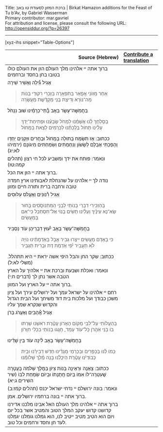 <html>
<head></head>
<body>
Title: ברכת המזון לסעודת טו באב | Birkat Hamazon additions for the Feast of Tu b'Av, by Gabriel Wasserman<br />
Primary contributor: mar.gavriel<br />
For attribution and license, please consult the following URL: <a href="http://opensiddur.org/?p=26397">http://opensiddur.org/?p=26397</a>
<p />
<hr />

[xyz-ihs snippet="Table-Options"]<table style="margin-left: auto; margin-right: auto;" class="draggable">
<thead><tr><th id="x" style="text-align: right;">Source (Hebrew)</th><th style="text-align: left;"><a href="/translate/" target="_blank" rel="noopener">Contribute a translation</a></th></tr></thead>
<tbody>
<tr><td style="vertical-align:top;" >
<div class="liturgy" lang="he">
ברוך אתה 
יי אלהינו 
מלך העולם 
הזן את העולם 
כולו בטובו בחן 
בחסד וברחמים
</span></div></td>
 
<td style="vertical-align:top;" >
<div class="english" lang="en">

</div></td></tr>


<tr><td style="vertical-align:top;" >
<div class="liturgy" lang="he">
אָגִיל
גִּ֯ילָה וְאָשִׁיר שִׁירָה
<blockquote>אַחַר מְזוֹנִי אֲפָאֵר בְּתִפְאָרָה
בְּזָכְרִי רִקּוּדֵי בְּנוֹת מַה־נּוֹרָא
וְדִיצַת בְּנֵי מְקֻדֶּ֫שֶׁת מֵעֲשָׂרָה</blockquote>
בַּחֲמִשָּׁה־עָשָׂר בְּאָב
בָּ֯תֵּי־כְרָמֵ֫ינוּ שׁוּב נִנְחֹל
<blockquote>בְּסָלְחָךְ לָ֫נוּ אֲשָׁמֵ֫נוּ לִמְחֹל
שַׂבְּעֵ֫נוּ וּפְתִיחַת־יָדְךָ עָלֵ֫ינוּ תָּחוֹל
בְּלֶכְתֵּ֫נוּ לַכְּרָמִים לָצֵאת בְּמָחוֹל</blockquote>
ככתוב: אָז תִּשְׂמַח בְּתוּלָה בְּמָחוֹל 
וּבַחֻרִים וּזְקֵנִים יַחְדָּו 
וְהָפַכְתִּי אֶבְלָם לְשָׂשׂוֹן 
וְנִחַמְתִּים וְשִׂמַּחְתִּים מִיגוֹנָם׃ <span class="citation">(ירמיהו לא:יג)</span>
</span></div></td>
 
<td style="vertical-align:top;" >
<div class="english" lang="en">

</div></td></tr>


<tr><td style="vertical-align:top;" >
<div class="liturgy" lang="he">
ונאמר: פותח את ידך 
ומשביע לכל חי רצון <span class="citation">(תהלים קמה:טז)</span>
</span></div></td>
 
<td style="vertical-align:top;" >
<div class="english" lang="en">

</div></td></tr>


<tr><td style="vertical-align:top;" >
<div class="liturgy" lang="he">
ברוך אתה יי הזן את הכל.
</span></div></td>
 
<td style="vertical-align:top;" >
<div class="english" lang="en">

</div></td></tr>


<tr><td style="vertical-align:top;" >
<div class="liturgy" lang="he">
נודה לך יי אלהינו 
על שהנחלת לאבותינו 
ארץ חמדה טובה ורחבה 
ברית ותורה 
חיים ומזון
</span></div></td>
 
<td style="vertical-align:top;" >
<div class="english" lang="en">

</div></td></tr>


<tr><td style="vertical-align:top;" >
<div class="liturgy" lang="he">
אָגִיל
רִ֯נּוּנִים וְאֶעֱלֹס עִלּוּסִים
<blockquote>בְּהַזְכִּירִי דִבְרֵי בְנוֹתַי לְבָנַי הַמִּתְנוֹסֲסִים
בָּחוּר שָׂא־נָא עֵינֶ֫יךָ וְעָלֵ֫ינוּ תָּשִׂים
בְּנוֹי אַל־תִּסְתַּכֵּל כִּי־אִם בְּמַעֲשִׂים</blockquote>
בַּחֲמִשָּׁה־עָשָׂר בְּאָב
יִ֯עוּץ דִּבְרֵיהֶן עוֹד נַסְבִּיר
<blockquote>כִּי בָאָדָם מַעֲשִׂים יִיצְרוּ גְּבִיר
אֲבָל בְּאַדְמָתֵ֫ינוּ נוֹיָהּ לֹא תַעֲבִיר
יֹ֫פִי אַדְמַת דָּת וּבְרִית תַּגְבִּיר</blockquote>
ככתוב: שקר החן 
והבל היפי 
אשה יראת יי 
היא תתהלל. <span class="citation">(משלי לא:ל)</span>
</span></div></td>
 
<td style="vertical-align:top;" >
<div class="english" lang="en">

</div></td></tr>


<tr><td style="vertical-align:top;" >
<div class="liturgy" lang="he">
ונאמר: ואכלת ושבעת וברכת את יי אלהיך 
על הארץ הטֹבה אשר נתן לך <span class="citation">(דברים ח:י)</span>
</span></div></td>
 
<td style="vertical-align:top;" >
<div class="english" lang="en">

</div></td></tr>


<tr><td style="vertical-align:top;" >
<div class="liturgy" lang="he">
ברוך אתה יי על הארץ ועל המזון.
</span></div></td>
 
<td style="vertical-align:top;" >
<div class="english" lang="en">

</div></td></tr>


<tr><td style="vertical-align:top;" >
<div class="liturgy" lang="he">
רחם יי אלהינו 
על ישראל עמך 
ועל ירושלים עירך 
ועל ציון משכן כבודך 
ועל מלכות בית דוד משיחך 
ועל הבית הגדול והקדוש שנקרא שמך עליו
</span></div></td>
 
<td style="vertical-align:top;" >
<div class="english" lang="en">

</div></td></tr>


<tr><td style="vertical-align:top;" >
<div class="liturgy" lang="he">
אָגִיל
אֲ֯הָבִים וְאֶעֱרֹג בְּרֹן
<blockquote>בְּהַעֲלוֹתִי עַל־לִבִּי מְקוֹם הָאָרוֹן
עֲטֶ֫רֶת רֹאשֵׁנוּ שֵׁרְתוּ בוֹ בְּנֵי אַהֲרֹן
כָּל־עוֹד עָמַד, חָגֲגוּ בְנוֹתַי בִּכְלֵי חִוָּרוֹן</blockquote>
בַּחֲמִשָּׁה־עָשָׂר בְּאָב
לִ֫ינָה עוֹד בֵּין שָׁדֵ֫ינוּ
<blockquote>כְּמוֹ לַ֫נּוּ בַּכְּפָרִים וּבְכַרְמֵי מְגָדֵ֫ינוּ
חַדֵּשׁ דְּבִירֵ֫נוּ וּבֵית כְּבוֹדֵי֫נוּ
עֲטֶ֫רֶת הֵיכָלֵ֫נוּ בָּנָה מֶ֫לֶךְ שְׁלוֹמֵ֫נוּ</blockquote>
ככתוב: צְאֶנָה  וּרְאֶינָה בְּנוֹת צִיּוֹן בַּמֶּלֶךְ שְׁלֹמֹה 
בָּעֲטָרָה שֶׁעִטְּרָה־לּוֹ אִמּוֹ 
בְּיוֹם חֲתֻנָּתוֹ 
וּבְיוֹם שִׂמְחַת לִבּוֹ <span class="citation">(שיר השירים ג:יא)</span>
</span></div></td>
 
<td style="vertical-align:top;" >
<div class="english" lang="en">

</div></td></tr>


<tr><td style="vertical-align:top;" >
<div class="liturgy" lang="he">
ונאמר: בונה ירושלם יי נדחי ישראל יכנס <span class="citation">(תהלים קמז:ב)</span>
</span></div></td>
 
<td style="vertical-align:top;" >
<div class="english" lang="en">

</div></td></tr>


<tr><td style="vertical-align:top;" >
<div class="liturgy" lang="he">
ברוך אתה יי בונה ברחמיו ירושלים. 
אמן.
</span></div></td>
 
<td style="vertical-align:top;" >
<div class="english" lang="en">

</div></td></tr>


<tr><td style="vertical-align:top;" >
<div class="liturgy" lang="he">
ברוך אתה 
יי אלהינו 
מלך העולם 
האל 
אבינו מלכנו 
אדירנו קדושנו 
קדוש יעקב 
המלך הטוב והמטיב 
אשר בכל יום ויום 
הוא הטיב מטיב ייטיב לנו, 
הוא גמלנו גומלנו יגמלנו לעד חן וחסד ורחמים וכל טוב.
</span></div></td>
 
<td style="vertical-align:top;" >
<div class="english" lang="en">

</span></div></td></tr>
</tbody></table>
</body>
</html>